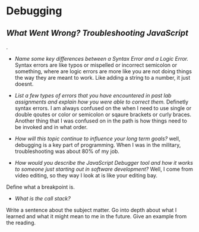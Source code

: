 # Debugging

## *What Went Wrong? Troubleshooting JavaScript*
.

* *Name some key differences between a Syntax Error and a Logic Error.* Syntax errors are like typos or mispelled or incorrect semicolon or something, where are logic errors are more like you are not doing things the way they are meant to work. Like adding a string to a number, it just doesnt.

* *List a few types of errors that you have encountered in past lab assignments and explain how you were able to correct them.* Definetly syntax errors. I am always confused on the when I need to use single or double qoutes or color or semicolon or sqaure brackets or curly braces. Another thing that I was confused on in the path is how things need to be invoked and in what order.

* *How will this topic continue to influence your long term goals?* well, debugging is a key part of programming. When I was in the military, troubleshooting was about 80% of my job. 

* *How would you describe the JavaScript Debugger tool and how it works to someone just starting out in software development?* Well, I come from video editing, so they way I look at is like your editing bay. 

Define what a breakpoint is.
* *What is the call stack?*

Write a sentence about the subject matter. Go into depth about what I learned and what it might mean to me in the future. Give an example from the reading.
